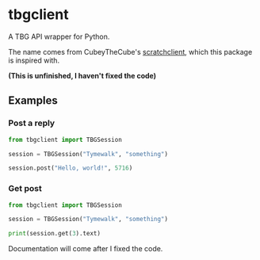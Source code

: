 # tbgclient
A TBG API wrapper for Python.

The name comes from CubeyTheCube's [scratchclient](https://github.com/CubeyTheCube/scratchclient), which this package is inspired with.

**(This is unfinished, I haven't fixed the code)**

## Examples
### Post a reply
```python
from tbgclient import TBGSession

session = TBGSession("Tymewalk", "something")

session.post("Hello, world!", 5716)
```
### Get post
```python
from tbgclient import TBGSession

session = TBGSession("Tymewalk", "something")

print(session.get(3).text)
```

Documentation will come after I fixed the code.
